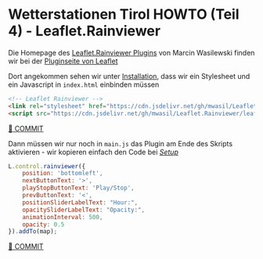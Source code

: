 # Wetterstationen Tirol HOWTO (Teil 4) - Leaflet.Rainviewer

Die Homepage des [Leaflet.Rainviewer Plugins](https://github.com/mwasil/Leaflet.Rainviewer) von Marcin Wasilewski finden wir bei der [Pluginseite von Leaflet](https://leafletjs.com/plugins.html) 

Dort angekommen sehen wir unter [Installation](https://github.com/mwasil/Leaflet.Rainviewer#installation), dass wir ein Stylesheet und ein Javascript in `index.html` einbinden müssen

```html
<!-- Leaflet Rainviewer -->
<link rel="stylesheet" href="https://cdn.jsdelivr.net/gh/mwasil/Leaflet.Rainviewer/leaflet.rainviewer.css"/>
<script src="https://cdn.jsdelivr.net/gh/mwasil/Leaflet.Rainviewer/leaflet.rainviewer.js"></script>
```

[🔗 COMMIT](https://github.com/webmapping/aws-tirol/commit/e87015b00212802570c1b1005a3197f46b33d832)

Dann müssen wir nur noch in `main.js` das Plugin am Ende des Skripts aktivieren - wir kopieren einfach den Code bei [*Setup*](https://github.com/mwasil/Leaflet.Rainviewer#setup)

```javascript
L.control.rainviewer({ 
    position: 'bottomleft',
    nextButtonText: '>',
    playStopButtonText: 'Play/Stop',
    prevButtonText: '<',
    positionSliderLabelText: "Hour:",
    opacitySliderLabelText: "Opacity:",
    animationInterval: 500,
    opacity: 0.5
}).addTo(map);
```

[🔗 COMMIT](https://github.com/webmapping/aws-tirol/commit/e2ce3771746a64a9fe10e158a1428288d1f914c3)
